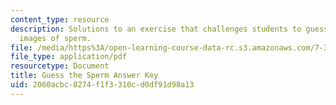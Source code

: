 ```yaml
---
content_type: resource
description: Solutions to an exercise that challenges students to guess species from
  images of sperm.
file: /media/https%3A/open-learning-course-data-rc.s3.amazonaws.com/7-345-the-science-of-sperm-fall-2014/2060acbc8274f1f3310cd0df91d98a13_MIT7_345F14_answerkey.pdf
file_type: application/pdf
resourcetype: Document
title: Guess the Sperm Answer Key
uid: 2060acbc-8274-f1f3-310c-d0df91d98a13
---
```

